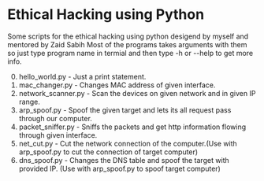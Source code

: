 # Ethical Hacking using Python
Some scripts for the ethical hacking using python desigend by myself and mentored by Zaid Sabih
Most of the programs takes arguments with them so just type program name in termial and then type -h or --help to get more info.

0. hello_world.py - Just a print statement.
1. mac_changer.py - Changes MAC address of given interface.
2. network_scanner.py - Scan the devices on given network and in given IP range.
3. arp_spoof.py - Spoof the given target and lets its all request pass through our computer.
4. packet_sniffer.py - Sniffs the packets and get http information flowing through given interface.
5. net_cut.py - Cut the network connection of the computer.(Use with arp_spoof.py to cut the connection of target computer)
6. dns_spoof.py - Changes the DNS table and spoof the target with provided IP. (Use with arp_spoof.py to spoof target computer)
